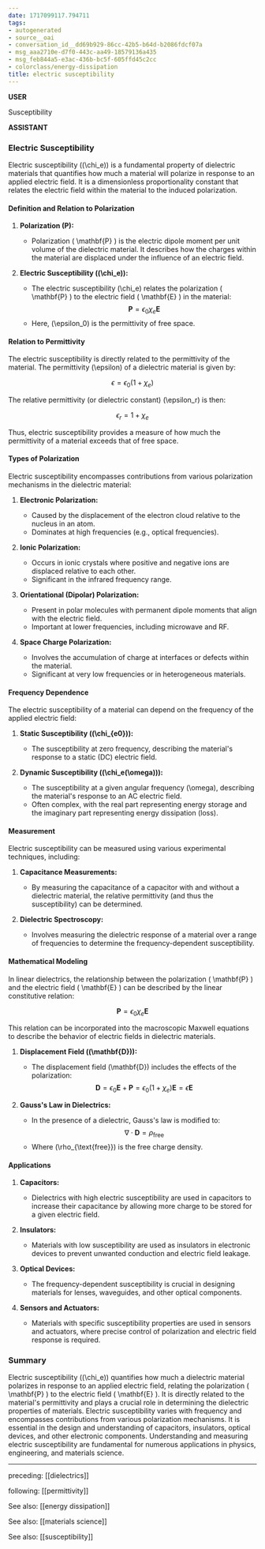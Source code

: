 ```yaml
---
date: 1717099117.794711
tags:
- autogenerated
- source__oai
- conversation_id__dd69b929-86cc-42b5-b64d-b2086fdcf07a
- msg_aaa2710e-d7f0-443c-aa49-18579136a435
- msg_feb844a5-e3ac-436b-bc5f-605ffd45c2cc
- colorclass/energy-dissipation
title: electric susceptibility
---
```


**USER**

Susceptibility


**ASSISTANT**

### Electric Susceptibility

Electric susceptibility (\(\chi_e\)) is a fundamental property of dielectric materials that quantifies how much a material will polarize in response to an applied electric field. It is a dimensionless proportionality constant that relates the electric field within the material to the induced polarization.

#### Definition and Relation to Polarization

1. **Polarization (P):**
   - Polarization \( \mathbf{P} \) is the electric dipole moment per unit volume of the dielectric material. It describes how the charges within the material are displaced under the influence of an electric field.

2. **Electric Susceptibility (\(\chi_e\)):**
   - The electric susceptibility \(\chi_e\) relates the polarization \( \mathbf{P} \) to the electric field \( \mathbf{E} \) in the material:
     $$
     \mathbf{P} = \epsilon_0 \chi_e \mathbf{E}
     $$
   - Here, \(\epsilon_0\) is the permittivity of free space.

#### Relation to Permittivity

The electric susceptibility is directly related to the permittivity of the material. The permittivity \(\epsilon\) of a dielectric material is given by:

$$
\epsilon = \epsilon_0 (1 + \chi_e)
$$

The relative permittivity (or dielectric constant) \(\epsilon_r\) is then:

$$
\epsilon_r = 1 + \chi_e
$$

Thus, electric susceptibility provides a measure of how much the permittivity of a material exceeds that of free space.

#### Types of Polarization

Electric susceptibility encompasses contributions from various polarization mechanisms in the dielectric material:

1. **Electronic Polarization:**
   - Caused by the displacement of the electron cloud relative to the nucleus in an atom.
   - Dominates at high frequencies (e.g., optical frequencies).

2. **Ionic Polarization:**
   - Occurs in ionic crystals where positive and negative ions are displaced relative to each other.
   - Significant in the infrared frequency range.

3. **Orientational (Dipolar) Polarization:**
   - Present in polar molecules with permanent dipole moments that align with the electric field.
   - Important at lower frequencies, including microwave and RF.

4. **Space Charge Polarization:**
   - Involves the accumulation of charge at interfaces or defects within the material.
   - Significant at very low frequencies or in heterogeneous materials.

#### Frequency Dependence

The electric susceptibility of a material can depend on the frequency of the applied electric field:

1. **Static Susceptibility (\(\chi_{e0}\)):**
   - The susceptibility at zero frequency, describing the material's response to a static (DC) electric field.

2. **Dynamic Susceptibility (\(\chi_e(\omega)\)):**
   - The susceptibility at a given angular frequency \(\omega\), describing the material's response to an AC electric field.
   - Often complex, with the real part representing energy storage and the imaginary part representing energy dissipation (loss).

#### Measurement

Electric susceptibility can be measured using various experimental techniques, including:

1. **Capacitance Measurements:**
   - By measuring the capacitance of a capacitor with and without a dielectric material, the relative permittivity (and thus the susceptibility) can be determined.

2. **Dielectric Spectroscopy:**
   - Involves measuring the dielectric response of a material over a range of frequencies to determine the frequency-dependent susceptibility.

#### Mathematical Modeling

In linear dielectrics, the relationship between the polarization \( \mathbf{P} \) and the electric field \( \mathbf{E} \) can be described by the linear constitutive relation:

$$
\mathbf{P} = \epsilon_0 \chi_e \mathbf{E}
$$

This relation can be incorporated into the macroscopic Maxwell equations to describe the behavior of electric fields in dielectric materials.

1. **Displacement Field (\(\mathbf{D}\)):**
   - The displacement field \(\mathbf{D}\) includes the effects of the polarization:
     $$
     \mathbf{D} = \epsilon_0 \mathbf{E} + \mathbf{P} = \epsilon_0 (1 + \chi_e) \mathbf{E} = \epsilon \mathbf{E}
     $$

2. **Gauss's Law in Dielectrics:**
   - In the presence of a dielectric, Gauss's law is modified to:
     $$
     \nabla \cdot \mathbf{D} = \rho_{\text{free}}
     $$
   - Where \(\rho_{\text{free}}\) is the free charge density.

#### Applications

1. **Capacitors:**
   - Dielectrics with high electric susceptibility are used in capacitors to increase their capacitance by allowing more charge to be stored for a given electric field.

2. **Insulators:**
   - Materials with low susceptibility are used as insulators in electronic devices to prevent unwanted conduction and electric field leakage.

3. **Optical Devices:**
   - The frequency-dependent susceptibility is crucial in designing materials for lenses, waveguides, and other optical components.

4. **Sensors and Actuators:**
   - Materials with specific susceptibility properties are used in sensors and actuators, where precise control of polarization and electric field response is required.

### Summary

Electric susceptibility (\(\chi_e\)) quantifies how much a dielectric material polarizes in response to an applied electric field, relating the polarization \( \mathbf{P} \) to the electric field \( \mathbf{E} \). It is directly related to the material's permittivity and plays a crucial role in determining the dielectric properties of materials. Electric susceptibility varies with frequency and encompasses contributions from various polarization mechanisms. It is essential in the design and understanding of capacitors, insulators, optical devices, and other electronic components. Understanding and measuring electric susceptibility are fundamental for numerous applications in physics, engineering, and materials science.


---

preceding: [[dielectrics]]  


following: [[permittivity]]

See also: [[energy dissipation]]


See also: [[materials science]]


See also: [[susceptibility]]